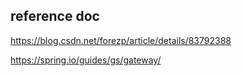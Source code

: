 ## reference doc
https://blog.csdn.net/forezp/article/details/83792388  

https://spring.io/guides/gs/gateway/


